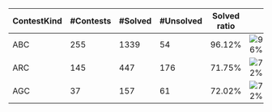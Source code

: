 | ContestKind | #Contests | #Solved | #Unsolved | Solved ratio | |
| - | - | - | - | - | - |
| ABC | 255 | 1339 | 54 | 96.12% | ![96%](https://progress-bar.dev/96?title=Solved) |
| ARC | 145 | 447 | 176 | 71.75% | ![72%](https://progress-bar.dev/72?title=Solved) |
| AGC | 37 | 157 | 61 | 72.02% | ![72%](https://progress-bar.dev/72?title=Solved) |
